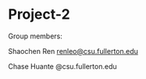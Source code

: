 # Project-2

Group members:

Shaochen Ren renleo@csu.fullerton.edu

Chase Huante @csu.fullerton.edu
